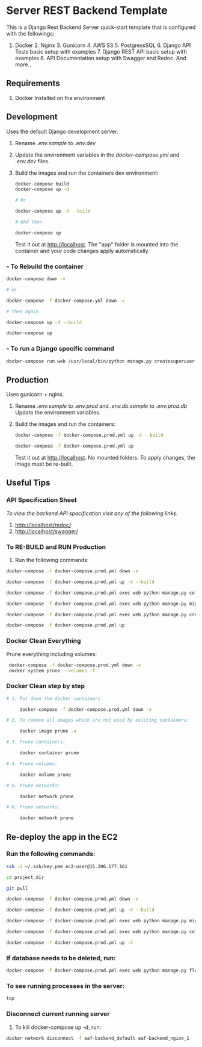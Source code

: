 # Server REST Backend Template
This is a Django Rest Backend Server quick-start template that is configured with the followings:
1. Docker 2. Nginx 3. Gunicorn 4. AWS S3 5. PostgressSQL 6. Django API Tests basic setup with examples 7. Django REST API basic setup with examples 8. API Documentation setup with Swagger and Redoc. And more..

## Requirements

1. Docker Installed on the environment

## Development

Uses the default Django development server.

1. Rename *.env.sample* to *.env.dev*
2. Update the environment variables in the *docker-compose.yml* and *.env.dev* files.
3. Build the images and run the containers dev environment:

    ```sh
    docker-compose build
    docker-compose up -d

    # Or

    docker-compose up -d --build

    # And then

    docker-compose up
    ```

    Test it out at [http://localhost](http://localhost). The "app" folder is mounted into the container and your code changes apply automatically.

### - To Rebuild the container

```sh
docker-compose down -v

# or

docker-compose -f docker-compose.yml down -v

# then again

docker-compose up -d --build

docker-compose up
```

### - To run a Django specific command

```sh
docker-compose run web /usr/local/bin/python manage.py createsuperuser
```

## Production

Uses gunicorn + nginx.

1. Rename *.env.sample* to *.env.prod* and *.env.db.sample* to *.env.prod.db* Update the environment variables.
2. Build the images and run the containers:

    ```sh
    docker-compose -f docker-compose.prod.yml up -d --build

    docker-compose -f docker-compose.prod.yml up
    ```

    Test it out at [http://localhost](http://localhost). No mounted folders. To apply changes, the image must be re-built.
## Useful Tips

### API Specification Sheet

*To view the backend API specification visit any of the following links:*

1. [http://localhost/redoc/](http://localhost/redoc/)
2. [http://localhost/swagger/](http://localhost/swagger/)

### To RE-BUILD and RUN Production

1. Run the following commands:

```sh
docker-compose -f docker-compose.prod.yml down -v

docker-compose -f docker-compose.prod.yml up -d --build

docker-compose -f docker-compose.prod.yml exec web python manage.py collectstatic

docker-compose -f docker-compose.prod.yml exec web python manage.py migrate --noinput

docker-compose -f docker-compose.prod.yml exec web python manage.py createsuperuser

docker-compose -f docker-compose.prod.yml up
```

### Docker Clean Everything

Prune everything including volumes:
```sh
 docker-compose -f docker-compose.prod.yml down -v
 docker system prune --volumes -f
 ```

### Docker Clean step by step
```sh
# 1. Put doen the docker containers

     docker-compose -f docker-compose.prod.yml down -v

# 2. To remove all images which are not used by existing containers:

     docker image prune -a

# 3. Prune containers:

     docker container prune

# 4. Prune volumes:

     docker volume prune

# 5. Prune networks:

     docker network prune

# 6. Prune networks:

     docker network prune
```
## Re-deploy the app in the EC2

### Run the following commands:
```sh
ssh -i ~/.ssh/key.pem ec2-user@15.206.177.161

cd project_dir

git pull

docker-compose -f docker-compose.prod.yml down -v

docker-compose -f docker-compose.prod.yml up -d --build

docker-compose -f docker-compose.prod.yml exec web python manage.py migrate --noinput

docker-compose -f docker-compose.prod.yml exec web python manage.py collectstatic --noinput

docker-compose -f docker-compose.prod.yml up -d
```
### If database needs to be deleted, run:
```sh
docker-compose -f docker-compose.prod.yml exec web python manage.py flush --no-input
```

### To see running processes in the server:
```sh
top
```

### Disconnect current running server

1. To kill docker-compose up -d, run:
```sh
docker network disconnect -f eaf-backend_default eaf-backend_nginx_1
```
